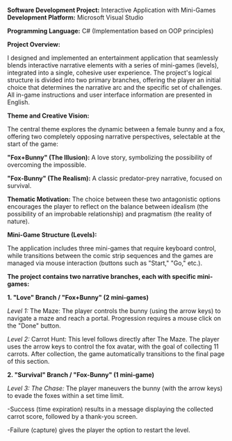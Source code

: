 **Software Development Project:** Interactive Application with Mini-Games
**Development Platform:** Microsoft Visual Studio

**Programming Language:** C# (Implementation based on OOP principles)

**Project Overview:**

I designed and implemented an entertainment application that seamlessly blends interactive narrative elements with a series of mini-games (levels), integrated into a single, cohesive user experience. The project's logical structure is divided into two primary branches, offering the player an initial choice that determines the narrative arc and the specific set of challenges. All in-game instructions and user interface information are presented in English.

**Theme and Creative Vision:**

The central theme explores the dynamic between a female bunny and a fox, offering two completely opposing narrative perspectives, selectable at the start of the game:

**"Fox+Bunny" (The Illusion):** A love story, symbolizing the possibility of overcoming the impossible.

**"Fox-Bunny" (The Realism):** A classic predator-prey narrative, focused on survival.

**Thematic Motivation:** The choice between these two antagonistic options encourages the player to reflect on the balance between idealism (the possibility of an improbable relationship) and pragmatism (the reality of nature).

**Mini-Game Structure (Levels):**

The application includes three mini-games that require keyboard control, while transitions between the comic strip sequences and the games are managed via mouse interaction (buttons such as "Start," "Go," etc.).

**The project contains two narrative branches, each with specific mini-games:**

**1. "Love" Branch / "Fox+Bunny" (2 mini-games)**

_Level 1:_ The Maze: The player controls the bunny (using the arrow keys) to navigate a maze and reach a portal. Progression requires a mouse click on the "Done" button.

_Level 2:_ Carrot Hunt: This level follows directly after The Maze. The player uses the arrow keys to control the fox avatar, with the goal of collecting 11 carrots. After collection, the game automatically transitions to the final page of this section.

**2. "Survival" Branch / "Fox-Bunny" (1 mini-game)**

_Level 3: The Chase:_ The player maneuvers the bunny (with the arrow keys) to evade the foxes within a set time limit.

-Success (time expiration) results in a message displaying the collected carrot score, followed by a thank-you screen.

-Failure (capture) gives the player the option to restart the level.
